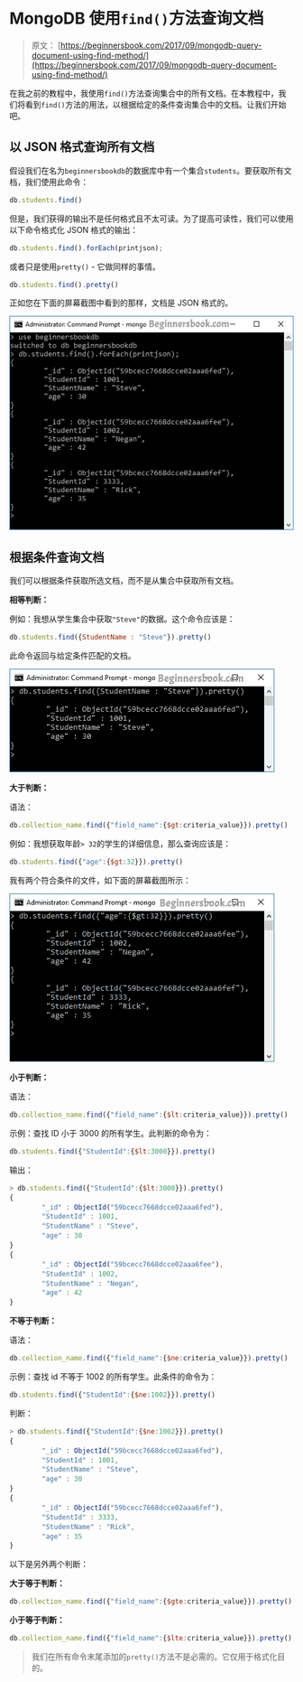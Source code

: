 # MongoDB 使用`find()`方法查询文档

> 原文： [https://beginnersbook.com/2017/09/mongodb-query-document-using-find-method/](https://beginnersbook.com/2017/09/mongodb-query-document-using-find-method/)

在我之前的教程中，我使用`find()`方法查询集合中的所有文档。在本教程中，我们将看到`find()`方法的用法，以根据给定的条件查询集合中的文档。让我们开始吧。

## 以 JSON 格式查询所有文档

假设我们在名为`beginnersbookdb`的数据库中有一个集合`students`。要获取所有文档，我们使用此命令：

```js
db.students.find()
```

但是，我们获得的输出不是任何格式且不太可读。为了提高可读性，我们可以使用以下命令格式化 JSON 格式的输出：

```js
db.students.find().forEach(printjson);
```

或者只是使用`pretty()` - 它做同样的事情。

```js
db.students.find().pretty()
```

正如您在下面的屏幕截图中看到的那样，文档是 JSON 格式的。

![MongoDB query document in JSON format](img/55e0d2574b9291b44b1f052dcfe3cdd2.jpg)

## 根据条件查询文档

我们可以根据条件获取所选文档，而不是从集合中获取所有文档。

**相等判断：**

例如：我想从学生集合中获取`"Steve"`的数据。这个命令应该是：

```js
db.students.find({StudentName : "Steve"}).pretty()
```

此命令返回与给定条件匹配的文档。

![MongoDB Query Document Equality Criteria](img/d112e65729b8b6715f8df222fb07f6a3.jpg)

**大于判断：**

语法：

```js
db.collection_name.find({"field_name":{$gt:criteria_value}}).pretty()
```

例如：我想获取年龄`> 32`的学生的详细信息，那么查询应该是：

```js
db.students.find({"age":{$gt:32}}).pretty()
```

我有两个符合条件的文件，如下面的屏幕截图所示：

![MongoDB Query Document GreaterThan Criteria](img/41a6a4b2a583e6152d27031bee10cbef.jpg)

**小于判断：**

语法：

```js
db.collection_name.find({"field_name":{$lt:criteria_value}}).pretty()
```

示例：查找 ID 小于 3000 的所有学生。此判断的命令为：

```js
db.students.find({"StudentId":{$lt:3000}}).pretty()
```

输出：

```js
> db.students.find({"StudentId":{$lt:3000}}).pretty()
{
        "_id" : ObjectId("59bcecc7668dcce02aaa6fed"),
        "StudentId" : 1001,
        "StudentName" : "Steve",
        "age" : 30
}
{
        "_id" : ObjectId("59bcecc7668dcce02aaa6fee"),
        "StudentId" : 1002,
        "StudentName" : "Negan",
        "age" : 42
}
```

**不等于判断：**

语法：

```js
db.collection_name.find({"field_name":{$ne:criteria_value}}).pretty()
```

示例：查找 id 不等于 1002 的所有学生。此条件的命令为：

```js
db.students.find({"StudentId":{$ne:1002}}).pretty()
```

判断：

```js
> db.students.find({"StudentId":{$ne:1002}}).pretty()
{
        "_id" : ObjectId("59bcecc7668dcce02aaa6fed"),
        "StudentId" : 1001,
        "StudentName" : "Steve",
        "age" : 30
}
{
        "_id" : ObjectId("59bcecc7668dcce02aaa6fef"),
        "StudentId" : 3333,
        "StudentName" : "Rick",
        "age" : 35
}
```

以下是另外两个判断：

**大于等于判断：**

```js
db.collection_name.find({"field_name":{$gte:criteria_value}}).pretty()
```

**小于等于判断：**

```js
db.collection_name.find({"field_name":{$lte:criteria_value}}).pretty()
```

> 我们在所有命令末尾添加的`pretty()`方法不是必需的。它仅用于格式化目的。